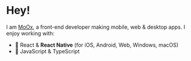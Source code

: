 # Hey!

I am [MoOx](https://moox.io), a front-end developer making mobile, web & desktop
apps. I enjoy working with:

- 🎯 React & **React Native** (for iOS, Android, Web, Windows, macOS)
- 🚀 JavaScript & TypeScript 
